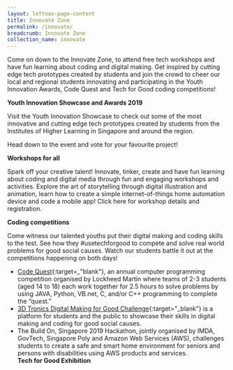 ```yaml
---
layout: leftnav-page-content
title: Innovate Zone
permalink: /innovate/
breadcrumb: Innovate Zone
collection_name: innovate
---
```

Come on down to the Innovate Zone, to attend free tech workshops and have fun learning about coding and digital making. Get inspired by cutting edge tech prototypes created by students and join the crowd to cheer our local and regional students innovating and participating in the Youth Innovation Awards, Code Quest and Tech for Good coding competitions!

**Youth Innovation Showcase and Awards 2019**

Visit the Youth Innovation Showcase to check out some of the most innovative and cutting edge tech prototypes created by students from the Institutes of Higher Learning in Singapore and around the region. 

Head down to the event and vote for your favourite project!

**Workshops for all**

Spark off your creative talent! Innovate, tinker, create and have fun learning about coding and digital media through fun and engaging workshops and activities. Explore the art of storytelling through digital illustration and animation, learn how to create a simple internet-of-things home automation device and code a mobile app! Click here for workshop details and registration. 

**Coding competitions**

Come witness our talented youths put their digital making and coding skills to the test. See how they #usetechforgood to compete and solve real world problems for good social causes. Watch our students battle it out at the competitions happening on both days!

* [Code Quest](https://www.lockheedmartin.com/en-us/who-we-are/communities/codequest.html){:target=_"blank"}, an annual computer programming competition organised by Lockheed Martin where teams of 2-3 students (aged 14 to 18) each work together for 2.5 hours to solve problems by using JAVA, Python, VB.net, C, and/or C++ programming to complete the “quest.”<br>
* [3D Tronics Digital Making for Good Challenge](https://www.3d-tronics.com/){:target="_blank"} is a platform for students and the public to showcase their skills in digital making and coding for good social causes.<br>
* The Build On, Singapore 2019 Hackathon, jointly organised by IMDA, GovTech, Singapore Poly and Amazon Web Services (AWS), challenges students to create a safe and smart home environment for seniors and persons with disabilities using AWS products and services.<br>
**Tech for Good Exhibition**
